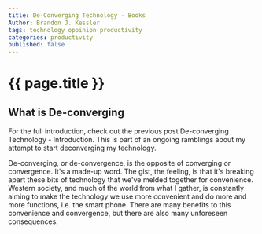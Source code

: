 ```yaml
---
title: De-Converging Technology - Books
Author: Brandon J. Kessler
tags: technology oppinion productivity
categories: productivity
published: false
---
```


<h1>{{ page.title }}</h1>

<h2>What is De-converging</h2>
For the full introduction, check out the previous post De-converging Technology - Introduction. This is part of an ongoing ramblings about my attempt to start deconverging my technology.

De-converging, or de-convergence, is the opposite of converging or convergence. It's a made-up word. The gist, the feeling, is that it's breaking apart these bits of technology that we've melded together for convenience. Western society, and much of the world from what I gather, is constantly aiming to make the technology we use more convenient and do more and more functions, i.e. the smart phone. There are many benefits to this convenience and convergence, but there are also many unforeseen consequences.

<!--more-->

